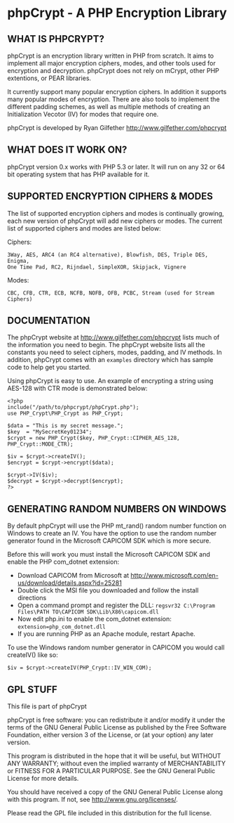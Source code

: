 phpCrypt - A PHP Encryption Library
=====================================================

WHAT IS PHPCRYPT?
-----------------

phpCrypt is an encryption library written in PHP from scratch. It aims to
implement all major encryption ciphers, modes, and other tools used for
encryption and decryption. phpCrypt does not rely on mCrypt, other PHP
extentions, or PEAR libraries.

It currently support many popular encryption ciphers. In addition it
supports many popular modes of encryption. There are also tools to implement
the different padding schemes, as well as multiple methods of creating an
Initialization Vecotor (IV) for modes that require one.

phpCrypt is developed by Ryan Gilfether <http://www.gilfether.com/phpcrypt>

WHAT DOES IT WORK ON?
---------------------

phpCrypt version 0.x works with PHP 5.3 or later. It will run on any
32 or 64 bit operating system that has PHP available for it.

SUPPORTED ENCRYPTION CIPHERS & MODES
------------------------------------
The list of supported encryption ciphers and modes is continually growing,
each new version of phpCrypt will add new ciphers or modes. The current list
of supported ciphers and modes are listed below:

Ciphers:

  	3Way, AES, ARC4 (an RC4 alternative), Blowfish, DES, Triple DES, Enigma,
	One Time Pad, RC2, Rijndael, SimpleXOR, Skipjack, Vignere

Modes:

	CBC, CFB, CTR, ECB, NCFB, NOFB, OFB, PCBC, Stream (used for Stream Ciphers)

DOCUMENTATION
-------------

The phpCrypt website at http://www.gilfether.com/phpcrypt lists much of the
information you need to begin. The phpCrypt website lists all the constants
you need to select ciphers,	modes, padding, and IV methods. In addition,
phpCrypt comes with an `examples` directory which has sample code to help get
you started.

Using phpCrypt is easy to use. An example of encrypting a string using AES-128
with CTR mode is demonstrated below:

	<?php
	include("/path/to/phpcrypt/phpCrypt.php");
	use PHP_Crypt\PHP_Crypt as PHP_Crypt;

	$data = "This is my secret message.";
	$key  = "MySecretKey01234";
	$crypt = new PHP_Crypt($key, PHP_Crypt::CIPHER_AES_128, PHP_Crypt::MODE_CTR);

	$iv = $crypt->createIV();
	$encrypt = $crypt->encrypt($data);

	$crypt->IV($iv);
	$decrypt = $crypt->decrypt($encrypt);
	?>

GENERATING RANDOM NUMBERS ON WINDOWS
------------------------------------

By default phpCrypt will use the PHP mt_rand() random number function on Windows
to create an IV. You have the option to use the random number generator found in the
Microsoft CAPICOM SDK which is more secure.

Before this will work you must install the Microsoft CAPICOM SDK and enable the PHP
com_dotnet extension:

* Download CAPICOM from Microsoft at http://www.microsoft.com/en-us/download/details.aspx?id=25281
* Double click the MSI file you downloaded and follow the install directions
* Open a command prompt and register the DLL: `regsvr32 C:\Program Files\PATH TO\CAPICOM SDK\Lib\X86\capicom.dll`
* Now edit php.ini to enable the com_dotnet extension: `extension=php_com_dotnet.dll`
* If you are running PHP as an Apache module, restart Apache.

To use the Windows random number generator in CAPICOM you would call createIV() like so:

	$iv = $crypt->createIV(PHP_Crypt::IV_WIN_COM);

GPL STUFF
---------

This file is part of phpCrypt

phpCrypt is free software: you can redistribute it and/or modify
it under the terms of the GNU General Public License as published by
the Free Software Foundation, either version 3 of the License, or
(at your option) any later version.

This program is distributed in the hope that it will be useful,
but WITHOUT ANY WARRANTY; without even the implied warranty of
MERCHANTABILITY or FITNESS FOR A PARTICULAR PURPOSE.  See the
GNU General Public License for more details.

You should have received a copy of the GNU General Public License
along with this program.  If not, see <http://www.gnu.org/licenses/>.

Please read the GPL file included in this distribution for the full license.
